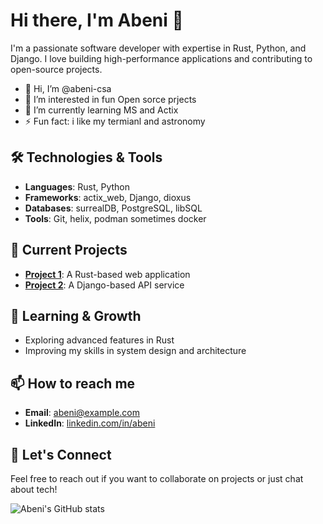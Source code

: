 # Hi there, I'm Abeni 👋

I'm a passionate software developer with expertise in Rust, Python, and Django. I love building high-performance applications and contributing to open-source projects.

- 👋 Hi, I’m @abeni-csa
- 👀 I’m interested in fun Open sorce prjects 
- 🌱 I’m currently learning MS and Actix
- ⚡ Fun fact: i like my termianl and astronomy 
## 🛠 Technologies & Tools

- **Languages**: Rust, Python
- **Frameworks**: actix_web, Django, dioxus 
- **Databases**:  surrealDB, PostgreSQL, libSQL
- **Tools**: Git, helix, podman sometimes docker

## 🔭 Current Projects

- **[Project 1](https://github.com/abeni-csa/#)**: A Rust-based web application
- **[Project 2](https://github.com/abeni-csa/#)**: A Django-based API service

## 🌱 Learning & Growth

- Exploring advanced features in Rust
- Improving my skills in system design and architecture

## 📫 How to reach me

- **Email**: abeni@example.com
- **LinkedIn**: [linkedin.com/in/abeni](https://linkedin.com/in/abeni)

## 💬 Let's Connect

Feel free to reach out if you want to collaborate on projects or just chat about tech!

![Abeni's GitHub stats](https://github-readme-stats.vercel.app/api?username=abeni-csa&show_icons=true&theme=radical)


<!---
abeni-csa/abeni-csa is a ✨ special ✨ repository because its `README.md` (this file) appears on your GitHub profile.
You can click the Preview link to take a look at your changes.
--->
